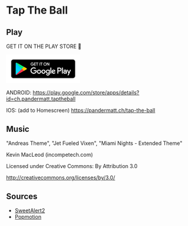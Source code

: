 # Tap The Ball

## Play

GET IT ON THE PLAY STORE 🎉

<a href="https://play.google.com/store/apps/details?id=ch.pandermatt.taptheball"><img src="google-play-badge.png" alt="Play Store" width="200" /></a>

ANDROID: <https://play.google.com/store/apps/details?id=ch.pandermatt.taptheball>

IOS: (add to Homescreen) <https://pandermatt.ch/tap-the-ball>

## Music

"Andreas Theme", "Jet Fueled Vixen", "Miami Nights - Extended Theme"

Kevin MacLeod (incompetech.com)

Licensed under Creative Commons: By Attribution 3.0

http://creativecommons.org/licenses/by/3.0/

## Sources

- [SweetAlert2](https://limonte.github.io/sweetalert2/)
- [Popmotion](https://popmotion.io/)
